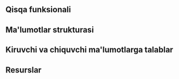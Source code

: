 ## Qisqa funksionali

## Ma'lumotlar strukturasi

## Kiruvchi va chiquvchi ma'lumotlarga talablar

## Resurslar